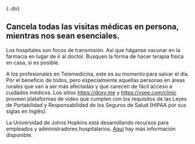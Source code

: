 {:.do}
## Cancela todas las visitas médicas en persona, mientras nos sean esenciales.

Los hospitales son focos de transmisión. Así que háganse vacunar en la farmacia en lugar de ir al doctor. Busquen la forma de hacer terapia física en casa, si es posible.

A los profesionales en Telemedicina, este es su momento para salvar el día. Por el beneficio de todos, pero especialmente aquellas personas en áreas rurales que van a ser más afectadas y que carecen de fácil acceso a cuidados médicos. Los sitios https://doxy.me y https://vsee.com/clinic proveen plataformas de video que cumplen con los requisitos de las Leyes de Portabilidad y Responsabilidad de los Seguros de Salud (HIPAA por sus siglas en Inglés).

La Universidad de Johns Hopkins está desarrollando recursos para empleados y administradores hospitalarios. [Aquí](https://www.cbsnews.com/news/coronavirus-containment-dr-jon-lapook-60-minutes-2020-03-08/) hay más información disponible.
